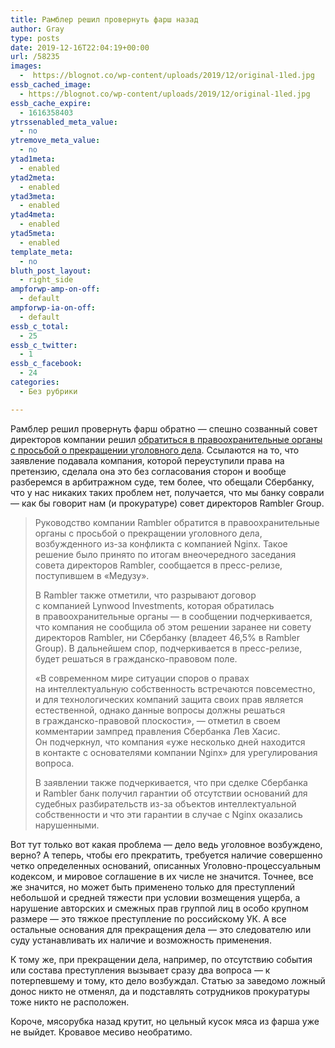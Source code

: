 ```yaml
---
title: Рамблер решил провернуть фарш назад
author: Gray
type: posts
date: 2019-12-16T22:04:19+00:00
url: /58235
images:
  -  https://blognot.co/wp-content/uploads/2019/12/original-1led.jpg
essb_cached_image:
  - https://blognot.co/wp-content/uploads/2019/12/original-1led.jpg
essb_cache_expire:
  - 1616358403
ytrssenabled_meta_value:
  - no
ytremove_meta_value:
  - no
ytad1meta:
  - enabled
ytad2meta:
  - enabled
ytad3meta:
  - enabled
ytad4meta:
  - enabled
ytad5meta:
  - enabled
template_meta:
  - no
bluth_post_layout:
  - right_side
ampforwp-amp-on-off:
  - default
ampforwp-ia-on-off:
  - default
essb_c_total:
  - 25
essb_c_twitter:
  - 1
essb_c_facebook:
  - 24
categories:
  - Без рубрики

---
```








Рамблер решил провернуть фарш обратно — спешно созванный совет директоров компании решил [обратиться в правоохранительные органы с просьбой о прекращении уголовного дела][1]. Ссылаются на то, что заявление подавала компания, которой переуступили права на претензию, сделала она это без согласования сторон и вообще разберемся в арбитражном суде, тем более, что обещали Сбербанку, что у нас никаких таких проблем нет, получается, что мы банку соврали — как бы говорит нам (и прокуратуре) совет директоров Rambler Group.

<blockquote class="wp-block-quote">
  <p>
    Руководство компании Rambler обратится в правоохранительные органы с просьбой о прекращении уголовного дела, возбужденного из-за конфликта с компанией Nginx. Такое решение было принято по итогам внеочередного заседания совета директоров Rambler, сообщается в пресс-релизе, поступившем в «Медузу».
  </p>
  
  <p>
    В Rambler также отметили, что разрывают договор с компанией Lynwood Investments, которая обратилась в правоохранительные органы — в сообщении подчеркивается, что компания не сообщила об этом решении заранее ни совету директоров Rambler, ни Сбербанку (владеет 46,5% в Rambler Group). В дальнейшем спор, подчеркивается в пресс-релизе, будет решаться в гражданско-правовом поле.
  </p>
  
  <p>
    «В современном мире ситуации споров о правах на интеллектуальную собственность встречаются повсеместно, и для технологических компаний защита своих прав является естественной, однако данные вопросы должны решаться в гражданско-правовой плоскости», — отметил в своем комментарии зампред правления Сбербанка Лев Хасис. Он подчеркнул, что компания «уже несколько дней находится в контакте с основателями компании Nginx» для урегулирования вопроса.
  </p>
  
  <p>
    В заявлении также подчеркивается, что при сделке Сбербанка и Rambler банк получил гарантии об отсутствии оснований для судебных разбирательств из-за объектов интеллектуальной собственности и что эти гарантии в случае с Nginx оказались нарушенными.
  </p>
</blockquote>

Вот тут только вот какая проблема — дело ведь уголовное возбуждено, верно? А теперь, чтобы его прекратить, требуется наличие совершенно четко определенных оснований, описанных Уголовно-процессуальным кодексом, и мировое соглашение в их числе не значится. Точнее, все же значится, но может быть применено только для преступлений небольшой и средней тяжести при условии возмещения ущерба, а нарушение авторских и смежных прав группой лиц в особо крупном размере — это тяжкое преступление по российскому УК. А все остальные основания для прекращения дела — это следователю или суду устанавливать их наличие и возможность применения.

К тому же, при прекращении дела, например, по отсутствию события или состава преступления вызывает сразу два вопроса — к потерпевшему и тому, кто дело возбуждал. Статью за заведомо ложный донос никто не отменял, да и подставлять сотрудников прокуратуры тоже никто не расположен.&nbsp;

Короче, мясорубка назад крутит, но цельный кусок мяса из фарша уже не выйдет. Кровавое месиво необратимо.

 [1]: https://meduza.io/news/2019/12/16/rambler-poprosit-prekratit-ugolovnoe-delo-protiv-nginx